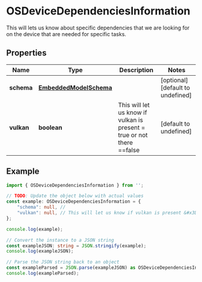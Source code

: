 
# OSDeviceDependenciesInformation

This will lets us know about specific dependencies that we are looking for on the device that are needed for specific tasks.

## Properties

Name | Type | Description | Notes
------------ | ------------- | ------------- | -------------
**schema** | [**EmbeddedModelSchema**](EmbeddedModelSchema) |  | [optional] [default to undefined]
**vulkan** | **boolean** | This will let us know if vulkan is present &#x3D; true or not there &#x3D;&#x3D;false | [default to undefined]

## Example

```typescript
import { OSDeviceDependenciesInformation } from '';

// TODO: Update the object below with actual values
const example: OSDeviceDependenciesInformation = {
    "schema": null, // 
    "vulkan": null, // This will let us know if vulkan is present &#x3D; true or not there &#x3D;&#x3D;false
};

console.log(example);

// Convert the instance to a JSON string
const exampleJSON: string = JSON.stringify(example);
console.log(exampleJSON);

// Parse the JSON string back to an object
const exampleParsed = JSON.parse(exampleJSON) as OSDeviceDependenciesInformation;
console.log(exampleParsed);
```




